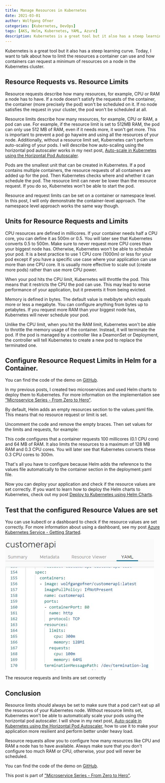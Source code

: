```yaml
---
title: Manage Resources in Kubernetes
date: 2021-03-01
author: Wolfgang Ofner
categories: [Kubernetes, DevOps]
tags: [AKS, Helm, Kubernetes, YAML, Azure]
description: Kubernetes is a great tool but it also has a steep learning curve. You should manage the cluster resources with request and resource limits in your pods.
---
```


Kubernetes is a great tool but it also has a steep learning curve. Today, I want to talk about how to limit the resources a container can use and how containers can request a minimum of resources on a node in the Kubernetes cluster.

## Resource Requests vs. Resource Limits

Resource requests describe how many resources, for example, CPU or RAM a node has to have. If a node doesn't satisfy the requests of the container, the container (more precisely the pod) won't be scheduled on it. If no node satisfies the request in your cluster, the pod won't be scheduled at all.

Resource limits describe how many resources, for example, CPU or RAM, a pod can use. For example, if the resource limit is set to 512MB RAM, the pod can only use 512 MB of RAM, even if it needs more, it won't get more. This is important to prevent a pod go haywire and using all the resources of your node. Additionally, without a resource limit set, Kubernetes can't perform auto-scaling of your pods. I will describe how auto-scaling using the horizontal pod autoscaler works in my next post, [Auto-scale in Kubernetes using the Horizontal Pod Autoscaler](/auto-scale-kubernetes-hpa).

Pods are the smallest unit that can be created in Kubernetes. If a pod contains multiple containers, the resource requests of all containers are added up for the pod. Then Kubernetes checks where and whether it can schedule the pod. The resource limit can never be lower than the resource request. If you do so, Kubernetes won't be able to start the pod.

Resource and request limits can be set on a container or namespace level. In this post, I will only demonstrate the container-level approach. The namespace level approach works the same way though.

## Units for Resource Requests and Limits

CPU resources are defined in millicores. If your container needs half a CPU core, you can define it as 500m or 0.5. You will later see that Kubernetes converts 0.5 to 500m. Make sure to never request more CPU cores than your biggest node has. Otherwise, Kubernetes won't be able to schedule your pod. It is a best practice to use 1 CPU core (1000m) or less for your pod except if you have a specific use case where your application can use more than one CPU core. It is usually more effective to scale out (create more pods) rather than use more CPU power.

When your pod hits the CPU limit, Kubernetes will throttle the pod. This means that it restricts the CPU the pod can use. This may lead to worse performance of your application, but it prevents it from being evicted.

Memory is defined in bytes. The default value is mebibyte which equals more or less a megabyte. You can configure anything from bytes up to petabytes. If you request more RAM than your biggest node has, Kubernetes will never schedule your pod.

Unlike the CPU limit, when you hit the RAM limit, Kubernetes won't be able to throttle the memory usage of the container. Instead, it will terminate the pod. If the pod is managed by a controller like a DeamonSet or Deployment, the controller will tell Kubernetes to create a new pod to replace the terminated one.

## Configure Resource Request Limits in Helm for a Container.

You can find the code of the demo on <a href="https://github.com/WolfgangOfner/MicroserviceDemo" target="_blank" rel="noopener noreferrer">GitHub</a>.

In my previous posts, I created two microservices and used Helm charts to deploy them to Kubernetes. For more information on the implementation see ["Microservice Series - From Zero to Hero"](/microservice-series-from-zero-to-hero).

By default, Helm adds an empty resources section to the values.yaml file. This means that no resource request or limit is set.

<script src="https://gist.github.com/WolfgangOfner/0c4f513bacb506626a7710555e17aa2c.js"></script>

Uncomment the code and remove the empty braces. Then set values for the limits and requests, for example:

<script src="https://gist.github.com/WolfgangOfner/25cad22c6462cf397edf3d43cf3d3f0f.js"></script>

This code configures that a container requests 100 millicores (0.1 CPU core) and 64 MB of RAM. It also limits the resources to a maximum of 128 MB RAM and 0.3 CPU cores. You will later see that Kubernetes converts these 0.3 CPU cores to 300m.

That's all you have to configure because Helm adds the reference to the values file automatically to the container section in the deployment.yaml file.

<script src="https://gist.github.com/WolfgangOfner/bf51b166485efb483c11c393349f6939.js"></script>

Now you can deploy your application and check if the resource values are set correctly. If you want to learn how to deploy the Helm charts to Kubernetes, check out my post [Deploy to Kubernetes using Helm Charts](/deploy-kubernetes-using-helm). 

## Test that the configured Resource Values are set

You can use kubectl or a dashboard to check if the resource values are set correctly. For more information about using a dashboard, see my post [Azure Kubernetes Service - Getting Started](/azure-kubernetes-service-getting-started). 

<div class="col-12 col-sm-10 aligncenter">
  <a href="/assets/img/posts/2021/02/The-resource-requests-and-limits-are-set-correctly.jpg"><img loading="lazy" src="/assets/img/posts/2021/02/The-resource-requests-and-limits-are-set-correctly.jpg" alt="The resource requests and limits are set correctly" /></a>
  
  <p>
   The resource requests and limits are set correctly
  </p>
</div>

## Conclusion

Resource limits should always be set to make sure that a pod can't eat up all the resources of your Kubernetes node. Without resource limits set, Kubernetes won't be able to automatically scale your pods using the horizontal pod autoscaler. I will show in my next post, [Auto-scale in Kubernetes using the Horizontal Pod Autoscaler](/auto-scale-kubernetes-hpa), how to use it to make your application more resilient and perform better under heavy load.

Resource requests allow you to configure how many resources like CPU and RAM a node has to have available. Always make sure that you don't configure too much RAM or CPU, otherwise, your pod will never be scheduled.

You can find the code of the demo on <a href="https://github.com/WolfgangOfner/MicroserviceDemo" target="_blank" rel="noopener noreferrer">GitHub</a>.

This post is part of ["Microservice Series - From Zero to Hero"](/microservice-series-from-zero-to-hero).